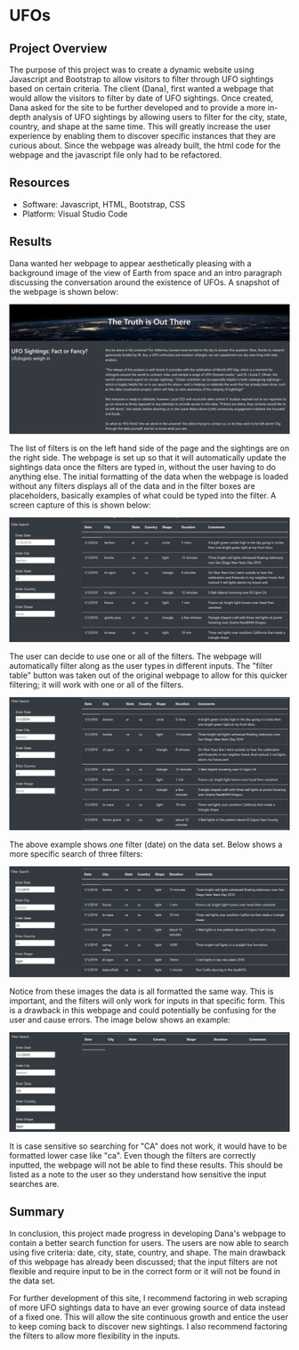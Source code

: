# UFOs

## Project Overview

The purpose of this project was to create a dynamic website using Javascript and Bootstrap to allow visitors to filter through UFO sightings based on certain criteria. The client (Dana), first wanted a webpage that would allow the visitors to filter by date of UFO sightings. Once created, Dana asked for the site to be further developed and to provide a more in-depth analysis of UFO sightings by allowing users to filter for the city, state, country, and shape at the same time. This will greatly increase the user experience by enabling them to discover specific instances that they are curious about. Since the webpage was already built, the html code for the webpage and the javascript file only had to be refactored.

## Resources

* Software: Javascript, HTML, Bootstrap, CSS
* Platform: Visual Studio Code

## Results

Dana wanted her webpage to appear aesthetically pleasing with a background image of the view of Earth from space and an intro paragraph discussing the conversation around the existence of UFOs. A snapshot of the webpage is shown below:

![background.png](/resources/background.png)

The list of filters is on the left hand side of the page and the sightings are on the right side. The webpage is set up so that it will automatically update the sightings data once the filters are typed in, without the user having to do anything else. The initial formatting of the data when the webpage is loaded without any filters displays all of the data and in the filter boxes are placeholders, basically examples of what could be typed into the filter. A screen capture of this is shown below:

![filters1.png](/resources/filters1.png)

The user can decide to use one or all of the filters. The webpage will automatically filter along as the user types in different inputs. The "filter table" button was taken out of the original webpage to allow for this quicker filtering; it will work with one or all of the filters.

![one_filter.png](/resources/one_filter.png)

The above example shows one filter (date) on the data set. Below shows a more specific search of three filters:

![correct_filter.png](/resources/correct_filter.png)

Notice from these images the data is all formatted the same way. This is important, and the filters will only work for inputs in that specific form. This is a drawback in this webpage and could potentially be confusing for the user and cause errors. The image below shows an example:

![caps_on.png](/resources/caps_on.png)

It is case sensitive so searching for "CA" does not work, it would have to be formatted lower case like "ca". Even though the filters are correctly inputted, the webpage will not be able to find these results. This should be listed as a note to the user so they understand how sensitive the input searches are.

## Summary

In conclusion, this project made progress in developing Dana's webpage to contain a better search function for users. The users are now able to search using five criteria: date, city, state, country, and shape. The main drawback of this webpage has already been discussed; that the input filters are not flexible and require input to be in the correct form or it will not be found in the data set. 

For further development of this site, I recommend factoring in web scraping of more UFO sightings data to have an ever growing source of data instead of a fixed one. This will allow the site continuous growth and entice the user to keep coming back to discover new sightings. I also recommend factoring the filters to allow more flexibility in the inputs.

